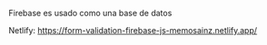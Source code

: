 Firebase es usado como una base de datos

Netlify: https://form-validation-firebase-js-memosainz.netlify.app/
